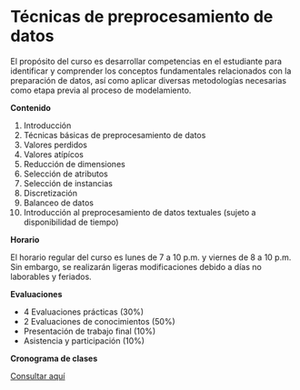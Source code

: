 # Técnicas de preprocesamiento de datos

El propósito del curso es desarrollar competencias en el estudiante para identificar y comprender los conceptos fundamentales relacionados con la preparación de datos, así como aplicar diversas metodologías necesarias como etapa previa al proceso de modelamiento.

**Contenido**

1. Introducción
2. Técnicas básicas de preprocesamiento de datos
3. Valores perdidos
4. Valores atípícos
5. Reducción de dimensiones
6. Selección de atributos
7. Selección de instancias
8. Discretización
9. Balanceo de datos
10. Introducción al preprocesamiento de datos textuales (sujeto a disponibilidad de tiempo)

**Horario**

El horario regular del curso es lunes de 7 a 10 p.m. y viernes de 8 a 10 p.m. Sin embargo, se realizarán ligeras modificaciones debido a días no laborables y feriados.

**Evaluaciones**

  - 4 Evaluaciones prácticas (30%)
  - 2 Evaluaciones de conocimientos (50%)
  - Presentación de trabajo final (10%)
  - Asistencia y participación (10%)

  **Cronograma de clases**
  
  [Consultar aquí](https://docs.google.com/spreadsheets/d/1KNEa6mMAZ_qdtxGllau5Q_gZzD59nr1bzXbS5zuo_1Y/edit?usp=sharing)

